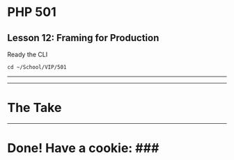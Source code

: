 # PHP 501
## Lesson 12: Framing for Production

Ready the CLI

`cd ~/School/VIP/501`

___


___

# The Take


___

# Done! Have a cookie: ### #
